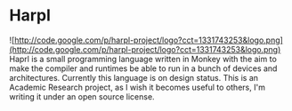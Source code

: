 # Harpl #
![http://code.google.com/p/harpl-project/logo?cct=1331743253&logo.png](http://code.google.com/p/harpl-project/logo?cct=1331743253&logo.png)
Haprl is a small programming language written in Monkey with the aim to make the compiler and runtimes be able to run in a bunch of devices and architectures. Currently this language is on design status. This is an Academic Research project, as I wish it becomes useful to others, I'm writing it under an open source license.